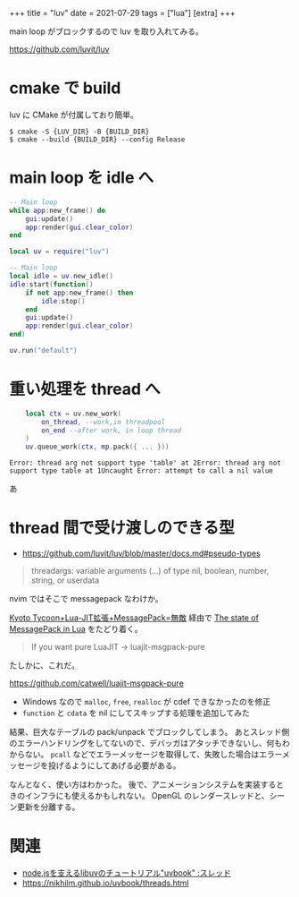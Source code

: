 +++
title = "luv"
date = 2021-07-29
tags = ["lua"]
[extra]
+++

main loop がブロックするので luv を取り入れてみる。

<https://github.com/luvit/luv>

# cmake で build

luv に CMake が付属しており簡単。

```
$ cmake -S {LUV_DIR} -B {BUILD_DIR}
$ cmake --build {BUILD_DIR} --config Release
```

# main loop を idle へ

```lua
-- Main loop
while app:new_frame() do
    gui:update()
    app:render(gui.clear_color)
end
```

```lua
local uv = require("luv")

-- Main loop
local idle = uv.new_idle()
idle:start(function()
    if not app:new_frame() then
        idle:stop()
    end
    gui:update()
    app:render(gui.clear_color)
end)

uv.run("default")
```

# 重い処理を thread へ

```lua
    local ctx = uv.new_work(
        on_thread, --work,in threadpool
        on_end --after work, in loop thread
    )
    uv.queue_work(ctx, mp.pack({ ... }))
```

```
Error: thread arg not support type 'table' at 2Error: thread arg not support type table at 1Uncaught Error: attempt to call a nil value
```

あ

# thread 間で受け渡しのできる型

* <https://github.com/luvit/luv/blob/master/docs.md#pseudo-types>

> threadargs: variable arguments (...) of type nil, boolean, number, string, or userdata

nvim ではそこで messagepack なわけか。

[Kyoto Tycoon+Lua-JIT拡張+MessagePack=無敵](https://tullio.hatenablog.com/entry/20121112/1352732239) 経由で [The state of MessagePack in Lua](https://gist.github.com/catwell/2971290) をたどり着く。

> If you want pure LuaJIT -> luajit-msgpack-pure

たしかに、これだ。

<https://github.com/catwell/luajit-msgpack-pure>

* Windows なので `malloc`, `free`, `realloc` が cdef できなかったのを修正
* `function` と `cdata` を nil にしてスキップする処理を追加してみた

結果、巨大なテーブルの pack/unpack でブロックしてしまう。
あとスレッド側のエラーハンドリングをしてないので、デバッガはアタッチできないし、何もわからない。
`pcall` などでエラーメッセージを取得して、失敗した場合はエラーメッセージを投げるようにしてあげる必要がある。

なんとなく、使い方はわかった。
後で、アニメーションシステムを実装するときのインフラにも使えるかもしれない。
OpenGL のレンダースレッドと、シーン更新を分離する。

# 関連

* [node.jsを支えるlibuvのチュートリアル"uvbook" :スレッド](https://kimitok.hateblo.jp/entry/2014/04/16/223643)
* <https://nikhilm.github.io/uvbook/threads.html>
